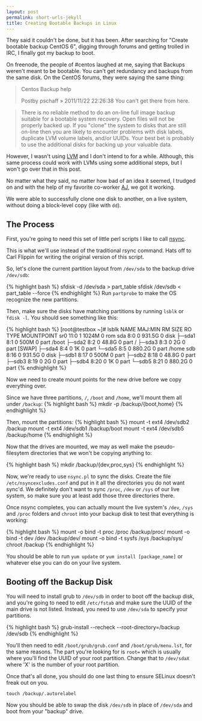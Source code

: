 ```yaml
---
layout: post
permalink: short-urls-jekyll
title: Creating Bootable Backups in Linux
---
```


They said it couldn't be done, but it has been. After searching for "Create bootable backup CentOS 6", digging through forums and getting trolled in IRC, I finally got my backup to boot.
<!--more-->
On freenode, the people of #centos laughed at me, saying that Backups weren't meant to be bootable. You can't get redundancy and backups from the same disk. On the CentOS forums, they were saying the same thing:
>Centos Backup help
>
>Postby pschaff » 2011/11/22 22:26:38
>You can't get there from here.

>There is no reliable method to do an on-line full image backup suitable for a bootable system recovery. Open files will not be properly backed up. If you "clone" the system to disks that are still on-line then you are likely to encounter problems with disk labels, duplicate LVM volume labels, and/or UUIDs. Your best bet is probably to use the additional disks for backing up your valuable data.

However, I wasn't using [LVM](http://en.wikipedia.org/wiki/Logical_Volume_Manager_(Linux)) and I don't intend to for a while. Although, this same process could work with LVMs using some additional steps, but I won't go over that in this post.

No matter what they said, no matter how bad of an idea it seemed, I trudged on and with the help of my favorite co-worker [AJ](https://twitter.com/ationgilliam), we got it working.

We were able to successfully clone one disk to another, on a live system, without doing a block-level copy (like with `dd`).

## The Process

First, you're going to need this set of little perl scripts I like to call [nsync](https://github.com/internaught/nsync).

This is what we'll use instead of the traditional rsync command. Hats off to Carl Flippin for writing the original version of this script.

So, let's clone the current partition layout from `/dev/sda` to the backup drive `/dev/sdb`:

{% highlight bash %}
sfdisk -d /dev/sda > part_table
sfdisk /dev/sdb < part_table --force
{% endhighlight %}
Run `partprobe` to make the OS recognize the new partitions.

Then, make sure the disks have matching partitions by running `lsblk` or `fdisk -l`. You should see something like this:

{% highlight bash %}
[root@testbox ~]# lsblk
NAME   MAJ:MIN RM   SIZE RO TYPE MOUNTPOINT
sr0     11:0    1  1024M  0 rom
sda      8:0    0 931.5G  0 disk
├─sda1   8:1    0   500M  0 part /boot
├─sda2   8:2    0  48.8G  0 part /
├─sda3   8:3    0     2G  0 part [SWAP]
├─sda4   8:4    0     1K  0 part
└─sda5   8:5    0 880.2G  0 part /home
sdb      8:16   0 931.5G  0 disk
├─sdb1   8:17   0   500M  0 part
├─sdb2   8:18   0  48.8G  0 part
├─sdb3   8:19   0     2G  0 part
├─sdb4   8:20   0     1K  0 part
└─sdb5   8:21   0 880.2G  0 part
{% endhighlight %}

Now we need to create mount points for the new drive before we copy everything over.

Since we have three partitions, `/`, `/boot` and `/home`, we'll mount them all under `/backup`:
{% highlight bash %}
mkdir -p /backup/{boot,home}
{% endhighlight %}

Then, mount the partitions:
{% highlight bash %}
mount -t ext4 /dev/sdb2 /backup
mount -t ext4 /dev/sdb1 /backup/boot
mount -t ext4 /dev/sdb5 /backup/home
{% endhighlight %}

Now that the drives are mounted, we may as well make the pseudo-filesytem directories that we won't be copying anything to:

{% highlight bash %}
mkdir /backup/{dev,proc,sys}
{% endhighlight %}

Now, we're ready to use `nsync.pl` to sync the disks. Create the file `/etc/nsyncexcludes.conf` and put in it all the directories you do not want sync'd. We definitely don't want to sync `/proc`, `/dev` or `/sys` of our live system, so make sure you at least add those three directories there.

Once nsync completes, you can actually mount the live system's `/dev`, `/sys` and `/proc` folders and `chroot` into your backup disk to test that everything is working:

{% highlight bash %}
mount -o bind -t proc /proc /backup/proc/
mount -o bind -t dev /dev /backup/dev/
mount -o bind -t sysfs /sys /backup/sys/
chroot /backup
{% endhighlight %}

You should be able to run `yum update` or `yum install [package_name]` or whatever else you can do on your live system.

## Booting off the Backup Disk

You will need to install grub to `/dev/sdb` in order to boot off the backup disk, and you're going to need to edit `/etc/fstab` and make sure the UUID of the main drive is not listed. Instead, you need to use `/dev/sda` to specify your partitions.

{% highlight bash %}
grub-install --recheck --root-directory=/backup /dev/sdb
{% endhighlight %}

You'll then need to edit `/boot/grub/grub.conf` and `/boot/grub/menu.lst`, for the same reasons. The part you're looking for is `root=` which is usually where you'll find the UUID of your root partition. Change that to `/dev/sdaX` where 'X' is the number of your root partition.

Once that's all done, you should do one last thing to ensure SELinux doesn't freak out on you.

`touch /backup/.autorelabel`

Now you should be able to swap the disk `/dev/sdb` in place of `/dev/sda` and boot from your "backup" drive.
